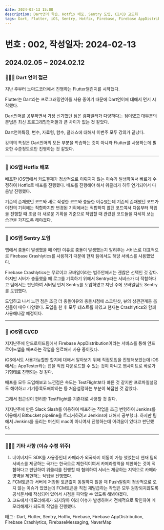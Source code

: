 ```yaml
---
date: 2024-02-13 15:00
description: Dart언어 학습, Hotfix 배포, Sentry 도입, CI/CD 고도화
tags: Dart, Flutter, iOS, Sentry, Hotfix, Firebase, Firebase AppDistribution, Firebase Crashlytics, FirebaseMessaging, NaverMap
---
```

# 번호 : 002, 작성일자: 2024-02-13

## 2024.02.05 ~ 2024.02.12
### 🚴🏻‍♂️ Dart 언어 접근

지난 주부터 노마드코더에서 진행하는 Flutter챌린지를 시작했다.

Flutter는 Dart라는 프로그래밍언어를 사용 중이기 때문에 Dart언어에 대해서 먼저 시작했다.

Dart언어를 공부하면서 가장 신기했던 점은 컴파일러가 다양하다는 점이였고 대부분의 문법은 최신 프로그래밍언어들과 큰 차이가 없는 것 같았다.

Dart언어특징, 변수, 자료형, 함수, 클래스에 대해서 이번주 모두 강의가 끝났다.

강의의 특징은 Dart언어의 모든 부분을 학습하는 것이 아니라 Flutter를 사용하는데 필요한 수준정도로만 진행하는 것 같았다.

---

### 🚨 iOS앱 Hotfix 배포

배포한 iOS앱에서 카드결제가 정상적으로 이뤄지지 않는 이슈가 발생하여서 빠르게 수정하여 Hotfix로 배포를 진행했다. 배포를 진행해야 해서 위클리가 하루 연기되어서 다음날 진행했다.

기존의 존재했던 코드와 새로 작성한 코드와 충돌한 이슈였는데 기존의 존재했던 코드가 이전의 기획에는 적합하지만 변경된 기획에서는 적합하지 않던 코드여서 다음부터 작업을 진행할 때 조금 더 새로운 기획을 기준으로 작업할 때 관련된 코드들을 자세히 보는 습관을 가지도록 해야겠다.

---

### 🚀 iOS앱 Sentry 도입

앱에서 충돌이 발생했을 때 어떤 이유로 충돌이 발생했는지 알려주는 서비스로 대표적으로 Firebase Crashlytics를 사용하기 때문에 현재 팀에서도 해당 서비스를 사용했었다.

Firebase Crashlytics는 무료이고 모바일이라는 범주안에서는 괜찮은 선택인 것 같다. 하지만 서버가 충돌했을 때 로그를 기록하기 위해서 Sentry라는 서비스가 더 적합하다고 팀에서는 판단하여 서버팀 먼저 Sentry를 도입하였고 지난 주에 모바일팀도 Sentry를 도입했다.

도입하고 나서 느낀 점은 조금 더 충돌이유와 충돌시점에 스크린샷, 뷰의 상관관계등 옵션들이 매우 다양했다. 도입을 한 후 모두 테스트를 하였고 현재는 Crashlytics와 함께 사용해나갈 예정이다.

---

### 🛫 iOS앱 CI/CD

지지난주에 안드로이드팀에서 Firebase AppDistribution이라는 서비스를 통해 안드로이드앱을 배포하는 작업을 완료해서 사용 중이였다.

iOS에서도 사용가능할만 할지에 대해서 알아보기 위해 직접도입을 진행해보았는데 iOS에서는 AppTester라는 앱을 직접 다운로드할 수 있는 것이 아니고 웹사이트로 바로가기형태로 진행되는 것 같다.

배포를 모두 도입해보고 느낀점은 속도는 TestFlight보다 빠른 것 같지만 프로파일설정도 해야하고 기기등록도해야하는 등 처음설정하는 부분이 복잡한 것 같았다.

그래서 접근성이 편리한 TestFlight를 기존대로 사용할 것 같다.

지지난주에 만든 Slack Slash를 이용하여 배포하는 작업을 조금 변형하여 Jenkins를 이용해서 Bitbucket pipeline을 트리거하려고 Jenkins에 대해서 공부했다. 하지만 팀에서 Jenkins를 돌리는 머신이 mac이 아니여서 진행하는데 어려움이 있다고 판단했다.

---

### 🙋🏻‍♂️ 기타 사항 (이슈 수정 위주)

1. 네이버지도 SDK를 사용중인데 카메라가 외국까지 이동이 가능 했었는데 현재 팀의 서비스를 제공하는 국가는 한국으로 제한적이여서 카메라영역을 제한하는 것이 적합하다고 판단하여 위클리를 진행할 때 협의하여 서비스 제공하는 지역으로 카메라영역을 제한하는 작업을 진행했다.
2. FCM토큰과 서버에 저장된 토큰값이 동일하지 않을 때 Push알림이 정상적으로 오지 않는 이슈가 있었는데 FCM토큰을 직접 재발급하는 작업은 모두 권장되지않도록 공식문서에 작성되어 있어서 시점을 파악할 수 있도록 해봐야겠다.
3. 코드에서 메모리해제가 되지않아 여러 이슈가 발생하여서 전체적으로 확인하여 메모리해제가 되도록 작업을 진행했다.



태그 : Dart, Flutter, Sentry, Hotfix, Firebase, Firebase AppDistribution, Firebase Crashlytics, FirebaseMessaging, NaverMap


